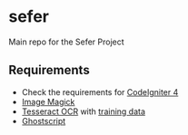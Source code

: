 # sefer
Main repo for the Sefer Project

## Requirements

* Check the requirements for [CodeIgniter 4](https://codeigniter4.github.io/userguide/intro/requirements.html)
* [Image Magick](https://imagemagick.org)
* [Tesseract OCR](https://github.com/tesseract-ocr/tesseract/wiki) with [training data](https://github.com/tesseract-ocr/tessdata)
* [Ghostscript](https://www.ghostscript.com)
